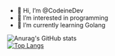 - 👋 Hi, I’m @CodeineDev
- 🎨 I’m interested in programming
- 🥽 I’m currently learning Golang

![Anurag's GitHub stats](https://github-readme-stats.vercel.app/api?username=CodeineDev&show_icons=true&theme=tokyonight)
<br />
[![Top Langs](https://github-readme-stats.vercel.app/api/top-langs/?username=CodeineDev&theme=tokyonight)](https://github.com/anuraghazra/github-readme-stats)
